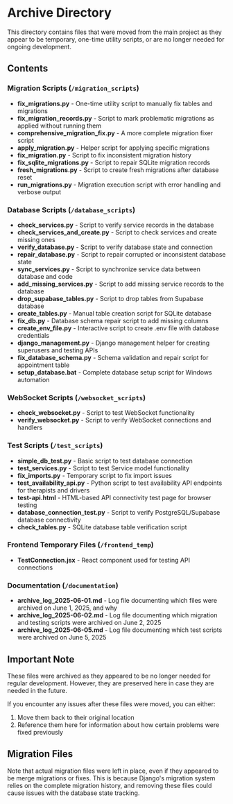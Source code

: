 # Archive Directory

This directory contains files that were moved from the main project as they appear to be temporary, one-time utility scripts, or are no longer needed for ongoing development.

## Contents

### Migration Scripts (`/migration_scripts`)

- **fix_migrations.py** - One-time utility script to manually fix tables and migrations
- **fix_migration_records.py** - Script to mark problematic migrations as applied without running them
- **comprehensive_migration_fix.py** - A more complete migration fixer script
- **apply_migration.py** - Helper script for applying specific migrations
- **fix_migration.py** - Script to fix inconsistent migration history
- **fix_sqlite_migrations.py** - Script to repair SQLite migration records
- **fresh_migrations.py** - Script to create fresh migrations after database reset
- **run_migrations.py** - Migration execution script with error handling and verbose output

### Database Scripts (`/database_scripts`)

- **check_services.py** - Script to verify service records in the database
- **check_services_and_create.py** - Script to check services and create missing ones
- **verify_database.py** - Script to verify database state and connection
- **repair_database.py** - Script to repair corrupted or inconsistent database state
- **sync_services.py** - Script to synchronize service data between database and code
- **add_missing_services.py** - Script to add missing service records to the database
- **drop_supabase_tables.py** - Script to drop tables from Supabase database
- **create_tables.py** - Manual table creation script for SQLite database
- **fix_db.py** - Database schema repair script to add missing columns
- **create_env_file.py** - Interactive script to create .env file with database credentials
- **django_management.py** - Django management helper for creating superusers and testing APIs
- **fix_database_schema.py** - Schema validation and repair script for appointment table
- **setup_database.bat** - Complete database setup script for Windows automation

### WebSocket Scripts (`/websocket_scripts`)

- **check_websocket.py** - Script to test WebSocket functionality
- **verify_websocket.py** - Script to verify WebSocket connections and handlers

### Test Scripts (`/test_scripts`)

- **simple_db_test.py** - Basic script to test database connection
- **test_services.py** - Script to test Service model functionality
- **fix_imports.py** - Temporary script to fix import issues
- **test_availability_api.py** - Python script to test availability API endpoints for therapists and drivers
- **test-api.html** - HTML-based API connectivity test page for browser testing
- **database_connection_test.py** - Script to verify PostgreSQL/Supabase database connectivity
- **check_tables.py** - SQLite database table verification script

### Frontend Temporary Files (`/frontend_temp`)

- **TestConnection.jsx** - React component used for testing API connections

### Documentation (`/documentation`)

- **archive_log_2025-06-01.md** - Log file documenting which files were archived on June 1, 2025, and why
- **archive_log_2025-06-02.md** - Log file documenting which migration and testing scripts were archived on June 2, 2025
- **archive_log_2025-06-05.md** - Log file documenting which test scripts were archived on June 5, 2025

## Important Note

These files were archived as they appeared to be no longer needed for regular development. However, they are preserved here in case they are needed in the future.

If you encounter any issues after these files were moved, you can either:

1. Move them back to their original location
2. Reference them here for information about how certain problems were fixed previously

## Migration Files

Note that actual migration files were left in place, even if they appeared to be merge migrations or fixes. This is because Django's migration system relies on the complete migration history, and removing these files could cause issues with the database state tracking.

